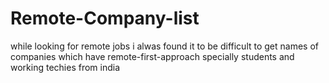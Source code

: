 # Remote-Company-list
while looking for remote jobs i alwas found it to be difficult to get names of companies which have remote-first-approach specially students and working techies from india
